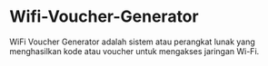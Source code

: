 # Wifi-Voucher-Generator
WiFi Voucher Generator adalah sistem atau perangkat lunak yang menghasilkan kode atau voucher untuk mengakses jaringan Wi-Fi.
